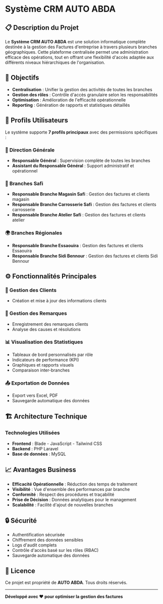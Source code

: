 # Système CRM AUTO ABDA

## 📋 Description du Projet

Le **Système CRM AUTO ABDA** est une solution informatique complète destinée à la gestion des Factures d'entreprise à travers plusieurs branches géographiques. Cette plateforme centralisée permet une administration efficace des opérations, tout en offrant une flexibilité d'accès adaptée aux différents niveaux hiérarchiques de l'organisation.

## 🎯 Objectifs

- **Centralisation** : Unifier la gestion des activités de toutes les branches
- **Gestion des rôles** : Contrôle d'accès granulaire selon les responsabilités
- **Optimisation** : Amélioration de l'efficacité opérationnelle
- **Reporting** : Génération de rapports et statistiques détaillés

## 👥 Profils Utilisateurs

Le système supporte **7 profils principaux** avec des permissions spécifiques :

### 🏢 Direction Générale
- **Responsable Général** : Supervision complète de toutes les branches
- **Assistant du Responsable Général** : Support administratif et opérationnel

### 🏪 Branches Safi
- **Responsable Branche Magasin Safi** : Gestion des factures et clients magasin
- **Responsable Branche Carrosserie Safi** : Gestion des factures et clients carrosserie
- **Responsable Branche Atelier Safi** : Gestion des factures et clients atelier

### 🌍 Branches Régionales
- **Responsable Branche Essaouira** : Gestion des factures et clients Essaouira
- **Responsable Branche Sidi Bennour** : Gestion des factures et clients Sidi Bennour

## ⚙️ Fonctionnalités Principales

### 👤 Gestion des Clients
- Création et mise à jour des informations clients

### 📢 Gestion des Remarques
- Enregistrement des remarques clients
- Analyse des causes et résolutions

### 📊 Visualisation des Statistiques
- Tableaux de bord personnalisés par rôle
- Indicateurs de performance (KPI)
- Graphiques et rapports visuels
- Comparaison inter-branches

### 📤 Exportation de Données
- Export vers Excel, PDF
- Sauvegarde automatique des données

## 🏗️ Architecture Technique

### Technologies Utilisées
- **Frontend** : Blade - JavaScript - Tailwind CSS
- **Backend** : PHP Laravel
- **Base de données** : MySQL


## 📈 Avantages Business

- **Efficacité Opérationnelle** : Réduction des temps de traitement
- **Visibilité** : Vue d'ensemble des performances par branche
- **Conformité** : Respect des procédures et traçabilité
- **Prise de Décision** : Données analytiques pour le management
- **Scalabilité** : Facilité d'ajout de nouvelles branches

## 🔒 Sécurité

- Authentification sécurisée
- Chiffrement des données sensibles
- Logs d'audit complets
- Contrôle d'accès basé sur les rôles (RBAC)
- Sauvegarde automatique des données

## 📄 Licence

Ce projet est propriété de **AUTO ABDA**. Tous droits réservés.

---

**Développé avec ❤️ pour optimiser la gestion des factures**

